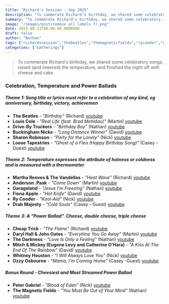 ```yaml
---
title: "Richard's Session - Sep 2025"
description: "To commerate Richard's birthday, we shared some celebratory songs, raised (and lowered) the temperature, and finished the night off with cheese and cake."
summary: "To commerate Richard's birthday, we shared some celebratory songs, raised (and lowered) the temperature, and finished the night off with cheese and cake."
image: "/images/post/remove all labels fr.png"
date: 2025-09-23T00:00:00.0000000
draft: false
author: "Nathan"
tags: ["richardssession","thebeatles","themagneticfields","rycooder","garageland","andersonpaak","petergabriel","drivebytruckers","darylhallandjohnoates","louiscole","sharonrobinson","fionaapple","cheaptrick","drabmajesty","thedarkness","ozzyosbourne","whitneyhouston","buckinghamnicks","loosetapestries","marthareevesandthevandellas"]
categories: ["Gatherings"]
---
```

> To commerate Richard's birthday, we shared some celebratory songs, raised (and lowered) the temperature, and finished the night off with cheese and cake.

### Celebration, Temperature and Power Ballads

##### Theme 1: Song title or lyrics must refer to a celebration of any kind, eg anniversary, birthday, victory, achievemen

- **The Beatles** - _"Birthday"_ (Richard) [youtube](https://www.youtube.com/watch?v=dhdOPhTHeoE)
- **Louis Cole** - _"Real Life (feat. Brad Mehldau)"_ (Martin) [youtube](https://www.youtube.com/watch?v=SEeCAG4CjaA)
- **Drive-By Truckers** - _"Birthday Boy"_ (Nathan) [youtube](https://www.youtube.com/watch?v=Un9jmeLNBqY)
- **Buckingham Nicks** - _"Long Distance Winner"_ (David) [youtube](https://www.youtube.com/watch?v=B97XuHdkP2s)
- **Sharon Robinson** - _"Party for the Lonely"_ (Nick) [youtube](https://www.youtube.com/watch?v=ILX5SqFLnkU)
- **Loose Tapestries** - _"Ghost of a Flea (Happy Birthday Song)"_ (Casey - Guest) [youtube](https://www.youtube.com/watch?v=FAKelpY3ws8)

##### Theme 2: Temperature expresses the attribute of hotness or coldness and is measured with a thermometer

- **Martha Reeves & The Vandellas** - _"Heat Wave"_ (Richard) [youtube](https://www.youtube.com/watch?v=5k0GDQrK2jo)
- **Anderson .Paak** - _"Come Down"_ (Martin) [youtube](https://www.youtube.com/watch?v=rptBpOCCMWc)
- **Garageland** - _"Jesus I'm Freezing"_ (Nathan) [youtube](https://www.youtube.com/watch?v=GHitIumBvc0)
- **Fiona Apple** - _"Hot Knife"_ (David) [youtube](https://www.youtube.com/watch?v=VG1VVFfOnYQ)
- **Ry Cooder** - _"Kool-Aid"_ (Nick) [youtube](https://www.youtube.com/watch?v=9TIpwZ1Ch_c)
- **Drab Majesty** - _"Cold Souls"_ (Casey - Guest) [youtube](https://www.youtube.com/watch?v=3-D4X8F9kEA)

##### Theme 3: A "Power Ballad". Cheese, double cheese, triple cheese

- **Cheap Trick** - _"The Flame"_ (Richard) [youtube](https://www.youtube.com/watch?v=2u6uXuT9pm4)
- **Daryl Hall & John Oates** - _"Everytime You Go Away"_ (Martin) [youtube](https://www.youtube.com/watch?v=NR54rkz1sek)
- **The Darkness** - _"Love Is Only a Feeling"_ (Nathan) [youtube](https://www.youtube.com/watch?v=QSGa1dW_KoE)
- **Mitch & Mickey (Eugene Levy and Catherine O’Hara)** - _"A Kiss At The End Of The Rainbow"_ (David) [youtube](https://www.youtube.com/watch?v=UKTIziMILYM)
- **Whitney Houston** - _"I Will Always Love You"_ (Nick) [youtube](https://www.youtube.com/watch?v=3JWTaaS7LdU)
- **Ozzy Osbourne** - _"Mama, I'm Coming Home"_ (Casey -Guest) [youtube](https://www.youtube.com/watch?v=K0siYUjV9UM)

##### Bonus Round - Cheesiest and Most Streamed Power Ballad

- **Peter Gabriel** - _"Blood of Eden"_ (Nick) [youtube](https://www.youtube.com/watch?v=3XhDGkg8SpQ)
- **The Magnetic Fields** - _"You Must Be Out of Your Mind"_ (Nathan) [youtube](https://www.youtube.com/watch?v=8FOh2hNjBsE)